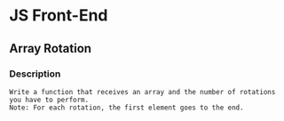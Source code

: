 # JS Front-End

## Array Rotation

### Description
    Write a function that receives an array and the number of rotations you have to perform. 
    Note: For each rotation, the first element goes to the end.
